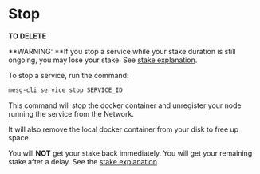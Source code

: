 # Stop

**TO DELETE**

**WARNING: **If you stop a service while your stake duration is still ongoing, you may lose your stake. See [stake explanation](/start-here/what-is-a-node.md#stake).

To stop a service, run the command:

```bash
mesg-cli service stop SERVICE_ID
```

This command will stop the docker container and unregister your node running the service from the Network.

It will also remove the local docker container from your disk to free up space.

You will **NOT** get your stake back immediately. You will get your remaining stake after a delay. See the [stake explanation](/start-here/what-is-a-node.md#stake).

